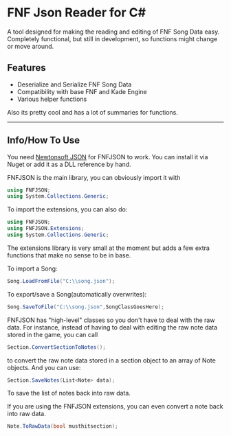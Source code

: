 # FNF Json Reader for C#

A tool designed for making the reading and editing of FNF Song Data easy. Completely functional, but still in development, so functions might change or move around.

## Features
- Deserialize and Serialize FNF Song Data
- Compatibility with base FNF and Kade Engine
- Various helper functions

Also its pretty cool and has a lot of summaries for functions.
***
## Info/How To Use
You need [Newtonsoft JSON][nt] for FNFJSON to work. You can install it via Nuget or add it as a DLL reference by hand.

FNFJSON is the main library, you can obviously import it with
```cs
using FNFJSON;
using System.Collections.Generic;
```
To import the extensions, you can also do:
```cs
using FNFJSON;
using FNFJSON.Extensions;
using System.Collections.Generic;
```
The extensions library is very small at the moment but adds a few extra functions that make no sense to be in base.

To import a Song:
```cs
Song.LoadFromFile("C:\\song.json");
```

To export/save a Song(automatically overwrites):
```cs
Song.SaveToFile("C:\\song.json",SongClassGoesHere);
```

FNFJSON has "high-level" classes so you don't have to deal with the raw data. For instance, instead of having to deal with editing the raw note data stored in the game, you can call
```cs
Section.ConvertSectionToNotes();
```
to convert the raw note data stored in a section object to an array of Note objects.
And you can use:
```cs
Section.SaveNotes(List<Note> data);
```
To save the list of notes back into raw data.

If you are using the FNFJSON extensions, you can even convert a note back into raw data.
```cs
Note.ToRawData(bool musthitsection);
```

[nt]: <https://www.newtonsoft.com/json>
